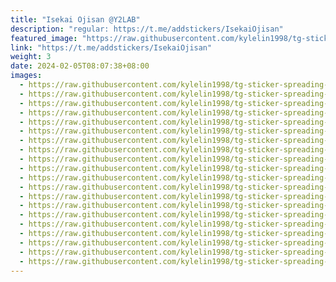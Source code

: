 ```yaml
---
title: "Isekai Ojisan @Y2LAB"
description: "regular: https://t.me/addstickers/IsekaiOjisan"
featured_image: "https://raw.githubusercontent.com/kylelin1998/tg-sticker-spreading-worldwide-images/main/img/16bbdeae-b76a-4507-a7d8-9a774087e4b6.jpg"
link: "https://t.me/addstickers/IsekaiOjisan"
weight: 3
date: 2024-02-05T08:07:38+08:00
images:
  - https://raw.githubusercontent.com/kylelin1998/tg-sticker-spreading-worldwide-images/main/img/16bbdeae-b76a-4507-a7d8-9a774087e4b6.jpg
  - https://raw.githubusercontent.com/kylelin1998/tg-sticker-spreading-worldwide-images/main/img/633ac7f7-9655-4179-9ba8-981420417abf.jpg
  - https://raw.githubusercontent.com/kylelin1998/tg-sticker-spreading-worldwide-images/main/img/80da6a03-fdd4-4568-b831-88a0eb75d7b7.jpg
  - https://raw.githubusercontent.com/kylelin1998/tg-sticker-spreading-worldwide-images/main/img/7a20d9ac-ce82-4de5-b36b-384d3d3b00f0.jpg
  - https://raw.githubusercontent.com/kylelin1998/tg-sticker-spreading-worldwide-images/main/img/4d694cad-da5e-46f2-9eb0-39373a7ed019.jpg
  - https://raw.githubusercontent.com/kylelin1998/tg-sticker-spreading-worldwide-images/main/img/62cae9a6-5efb-45b1-b3bc-d88da3622bc7.jpg
  - https://raw.githubusercontent.com/kylelin1998/tg-sticker-spreading-worldwide-images/main/img/875ab22b-2544-4d2d-9a0e-f3fe1511397d.jpg
  - https://raw.githubusercontent.com/kylelin1998/tg-sticker-spreading-worldwide-images/main/img/7620b91c-687b-42de-b188-56041821faee.jpg
  - https://raw.githubusercontent.com/kylelin1998/tg-sticker-spreading-worldwide-images/main/img/18af26b2-d383-4854-88fe-1878db29eb8c.jpg
  - https://raw.githubusercontent.com/kylelin1998/tg-sticker-spreading-worldwide-images/main/img/118512f7-02f1-4f48-81c2-7ace78b9f6bb.jpg
  - https://raw.githubusercontent.com/kylelin1998/tg-sticker-spreading-worldwide-images/main/img/1b4ca0d7-38de-4b17-8294-a49fff769e76.jpg
  - https://raw.githubusercontent.com/kylelin1998/tg-sticker-spreading-worldwide-images/main/img/e64a4895-ddea-4d6c-b67f-c240780ca010.jpg
  - https://raw.githubusercontent.com/kylelin1998/tg-sticker-spreading-worldwide-images/main/img/829d4a36-31d5-4a34-9a44-8e1554276628.jpg
  - https://raw.githubusercontent.com/kylelin1998/tg-sticker-spreading-worldwide-images/main/img/49f1c0b1-2040-4a40-8026-aa981e47274e.jpg
  - https://raw.githubusercontent.com/kylelin1998/tg-sticker-spreading-worldwide-images/main/img/bc52a545-4e83-470e-a5bb-5719866b274b.jpg
  - https://raw.githubusercontent.com/kylelin1998/tg-sticker-spreading-worldwide-images/main/img/b39b8eac-8237-4966-8629-5b3a0b3051d1.jpg
  - https://raw.githubusercontent.com/kylelin1998/tg-sticker-spreading-worldwide-images/main/img/7a25f298-d5de-4812-b15d-ece564924453.jpg
  - https://raw.githubusercontent.com/kylelin1998/tg-sticker-spreading-worldwide-images/main/img/3c354c35-ea38-48b7-8101-b81cfb96102e.jpg
  - https://raw.githubusercontent.com/kylelin1998/tg-sticker-spreading-worldwide-images/main/img/a1a2f7e9-8368-48e5-9de9-7483cebeafcc.jpg
  - https://raw.githubusercontent.com/kylelin1998/tg-sticker-spreading-worldwide-images/main/img/6f7eb685-50bd-4231-8630-4ee291ded454.jpg
---
```

